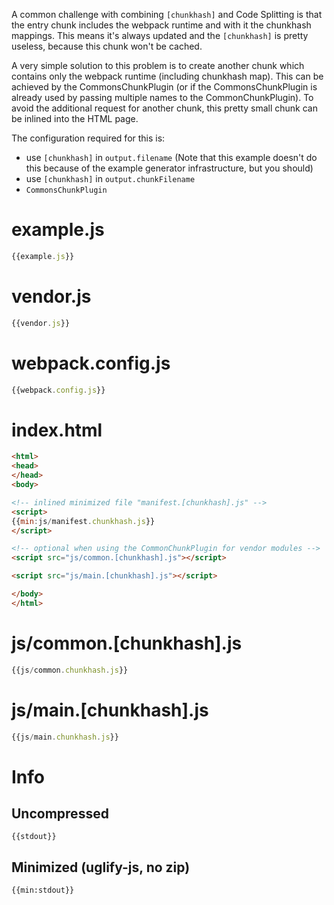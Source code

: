 A common challenge with combining `[chunkhash]` and Code Splitting is that the entry chunk includes the webpack runtime and with it the chunkhash mappings. This means it's always updated and the `[chunkhash]` is pretty useless, because this chunk won't be cached.

A very simple solution to this problem is to create another chunk which contains only the webpack runtime (including chunkhash map). This can be achieved by the CommonsChunkPlugin (or if the CommonsChunkPlugin is already used by passing multiple names to the CommonChunkPlugin). To avoid the additional request for another chunk, this pretty small chunk can be inlined into the HTML page.

The configuration required for this is:

* use `[chunkhash]` in `output.filename` (Note that this example doesn't do this because of the example generator infrastructure, but you should)
* use `[chunkhash]` in `output.chunkFilename`
* `CommonsChunkPlugin`

# example.js

``` javascript
{{example.js}}
```

# vendor.js

``` javascript
{{vendor.js}}
```

# webpack.config.js

``` javascript
{{webpack.config.js}}
```

# index.html

``` html
<html>
<head>
</head>
<body>

<!-- inlined minimized file "manifest.[chunkhash].js" -->
<script>
{{min:js/manifest.chunkhash.js}}
</script>

<!-- optional when using the CommonChunkPlugin for vendor modules -->
<script src="js/common.[chunkhash].js"></script>

<script src="js/main.[chunkhash].js"></script>

</body>
</html>
```

# js/common.[chunkhash].js

``` javascript
{{js/common.chunkhash.js}}
```

# js/main.[chunkhash].js

``` javascript
{{js/main.chunkhash.js}}
```

# Info

## Uncompressed

```
{{stdout}}
```

## Minimized (uglify-js, no zip)

```
{{min:stdout}}
```